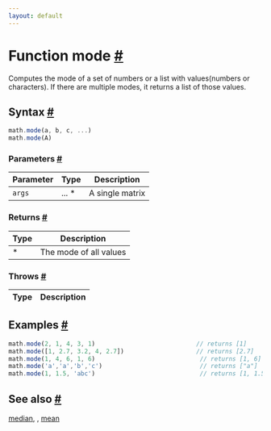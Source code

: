 ```yaml
---
layout: default
---
```


<!-- Note: This file is automatically generated from source code comments. Changes made in this file will be overridden. -->

<h1 id="function-mode">Function mode <a href="#function-mode" title="Permalink">#</a></h1>

Computes the mode of a set of numbers or a list with values(numbers or characters).
If there are multiple modes, it returns a list of those values.


<h2 id="syntax">Syntax <a href="#syntax" title="Permalink">#</a></h2>

```js
math.mode(a, b, c, ...)
math.mode(A)
```

<h3 id="parameters">Parameters <a href="#parameters" title="Permalink">#</a></h3>

Parameter | Type | Description
--------- | ---- | -----------
`args` | ... * | A single matrix

<h3 id="returns">Returns <a href="#returns" title="Permalink">#</a></h3>

Type | Description
---- | -----------
* | The mode of all values


<h3 id="throws">Throws <a href="#throws" title="Permalink">#</a></h3>

Type | Description
---- | -----------


<h2 id="examples">Examples <a href="#examples" title="Permalink">#</a></h2>

```js
math.mode(2, 1, 4, 3, 1)                            // returns [1]
math.mode([1, 2.7, 3.2, 4, 2.7])                    // returns [2.7]
math.mode(1, 4, 6, 1, 6)                             // returns [1, 6]
math.mode('a','a','b','c')                           // returns ["a"]
math.mode(1, 1.5, 'abc')                             // returns [1, 1.5, "abc"]
```


<h2 id="see-also">See also <a href="#see-also" title="Permalink">#</a></h2>

[median](median.html),
[](.html),
[mean](mean.html)
